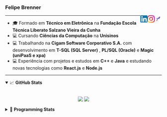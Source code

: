 <h3>Felipe Brenner</h3>

<a href="https://app.rocketseat.com.br/me/felipe-de-oliveira-brenner-conta-ignite" target="_blank" rel="nofollow"><img align="right" width="23rem" src="./assets/rocketseat.png" alt="Rocketseat: @felipe-de-oliveira-brenner-conta-ignite"/></a>
<a href="https://www.instagram.com/felipeobrenner/" target="_blank" rel="nofollow"><img align="right" width="23rem" src="./assets/instagram.png" alt="Instagram: @felipeobrenner"/></a>
<a href="https://www.linkedin.com/in/felipe-de-oliveira-brenner/" target="_blank" rel="nofollow"><img align="right" width="23rem" src="./assets/linkedin.png" alt="LinkedIn: @felipe-de-oliveira-brenner"/></a>

---

- 🎓 Formado em **Técnico em Eletrônica** na **Fundação Escola Técnica Liberato Salzano Vieira da Cunha**
- 💻 Cursando **Ciências da Computação** na **Unisinos**
- 💻 Trabalhando na **Cigam Software Corporativo S.A.** com desenvolvimento em **T-SQL (SQL Server)** , **PL/SQL (Oracle)** e **Magic (uniPaaS e xpa)**
- 💻 Experiência com projetos e estudos em **C++** e **Java** e estudando novas tecnologias como **React.js** e **Node.js**

---

<details open>
  <summary>📈 <b>GitHub Stats</b></summary>
  <br>
  <p align="center">
  <img src="https://github-readme-stats.vercel.app/api?username=felipebrenner&show_icons=true&theme=dark"/>
  <img src="https://github-readme-stats.vercel.app/api/top-langs/?username=felipebrenner&layout=compact&theme=dark">
  </p>

</details>

<details>
  <summary>🤖 <b>Programming Stats</b></summary>
  <br/>

  <!--START_SECTION:waka-->
**🐱 My Github Data** 

> 🏆 457 Contributions in the Year 2021
 > 
> 📦 113.5 kB Used in Github's Storage 
 > 
> 🚫 Not Opted to Hire
 > 
> 📜 19 Public Repositories 
 > 
> 🔑 0 Private Repositories  
 > 
**I'm a Night 🦉** 

```text
🌞 Morning    37 commits     ██░░░░░░░░░░░░░░░░░░░░░░░   8.24% 
🌆 Daytime    117 commits    ██████░░░░░░░░░░░░░░░░░░░   26.06% 
🌃 Evening    272 commits    ███████████████░░░░░░░░░░   60.58% 
🌙 Night      23 commits     █░░░░░░░░░░░░░░░░░░░░░░░░   5.12%

```
📅 **I'm Most Productive on Sunday** 

```text
Monday       73 commits     ████░░░░░░░░░░░░░░░░░░░░░   16.26% 
Tuesday      94 commits     █████░░░░░░░░░░░░░░░░░░░░   20.94% 
Wednesday    47 commits     ██░░░░░░░░░░░░░░░░░░░░░░░   10.47% 
Thursday     47 commits     ██░░░░░░░░░░░░░░░░░░░░░░░   10.47% 
Friday       27 commits     █░░░░░░░░░░░░░░░░░░░░░░░░   6.01% 
Saturday     58 commits     ███░░░░░░░░░░░░░░░░░░░░░░   12.92% 
Sunday       103 commits    █████░░░░░░░░░░░░░░░░░░░░   22.94%

```


📊 **This Week I Spent My Time On** 

```text
💬 Programming Languages: 
TypeScript               6 hrs 7 mins        █████████░░░░░░░░░░░░░░░░   37.99% 
Markdown                 4 hrs 15 mins       ██████░░░░░░░░░░░░░░░░░░░   26.43% 
JavaScript               3 hrs 40 mins       █████░░░░░░░░░░░░░░░░░░░░   22.78% 
JSON                     1 hr 36 mins        ██░░░░░░░░░░░░░░░░░░░░░░░   9.96% 
Other                    20 mins             ░░░░░░░░░░░░░░░░░░░░░░░░░   2.14%

🔥 Editors: 
VS Code                  16 hrs 7 mins       █████████████████████████   100.0%

🐱‍💻 Projects: 
www_CGFrontEnd           4 hrs 47 mins       ███████░░░░░░░░░░░░░░░░░░   29.76% 
www_CGFrontTemplate      3 hrs 49 mins       ██████░░░░░░░░░░░░░░░░░░░   23.72% 
ignite-reactjs-dashgo    3 hrs 1 min         ████░░░░░░░░░░░░░░░░░░░░░   18.8% 
ignite-reactjs-desafios  2 hrs 55 mins       ████░░░░░░░░░░░░░░░░░░░░░   18.14% 
ignite-reactjs-nextauth  1 hr 6 mins         █░░░░░░░░░░░░░░░░░░░░░░░░   6.9%

💻 Operating System: 
Linux                    15 hrs 4 mins       ███████████████████████░░   93.47% 
Windows                  1 hr 3 mins         █░░░░░░░░░░░░░░░░░░░░░░░░   6.53%

```

**I Mostly Code in TypeScript** 

```text
TypeScript               7 repos             █████████░░░░░░░░░░░░░░░░   38.89% 
Java                     3 repos             ████░░░░░░░░░░░░░░░░░░░░░   16.67% 
CSS                      2 repos             ██░░░░░░░░░░░░░░░░░░░░░░░   11.11% 
Assembly                 1 repo              █░░░░░░░░░░░░░░░░░░░░░░░░   5.56% 
HTML                     1 repo              █░░░░░░░░░░░░░░░░░░░░░░░░   5.56%

```



 Last Updated on 01/08/2021
<!--END_SECTION:waka-->
</details>
